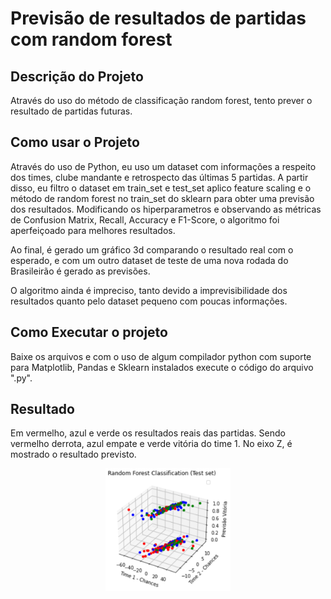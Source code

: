 # Previsão de resultados de partidas com random forest

## Descrição do Projeto 

Através do uso do método de classificação random forest, tento prever o resultado de partidas futuras.

## Como usar o Projeto 

Através do uso de Python, eu uso um dataset com informações a respeito dos times, clube mandante e retrospecto das últimas 5 partidas. A partir disso, eu filtro o dataset em train_set e test_set aplico feature scaling e o método de random forest no train_set do sklearn para obter uma previsão dos resultados. Modificando os hiperparametros e observando as métricas de Confusion Matrix, Recall, Accuracy e F1-Score, o algoritmo foi aperfeiçoado para melhores resultados.

Ao final, é gerado um gráfico 3d comparando o resultado real com o esperado, e com um outro dataset de teste de uma nova rodada do Brasileirão é gerado as previsões.

O algoritmo ainda é impreciso, tanto devido a imprevisibilidade dos resultados quanto pelo dataset pequeno com poucas informações.

## Como Executar o projeto

Baixe os arquivos e com o uso de algum compilador python com suporte para Matplotlib, Pandas e Sklearn instalados execute o código do arquivo ".py".

## Resultado

Em vermelho, azul e verde os resultados reais das partidas. Sendo vermelho derrota, azul empate e verde vitória do time 1. No eixo Z, é mostrado o resultado previsto.

<p align="center">
  <img src="https://github.com/Marcos14Almeida/prev_futebol/blob/main/result.png" width="200" title="Screenshot">
  </a>
</p>
